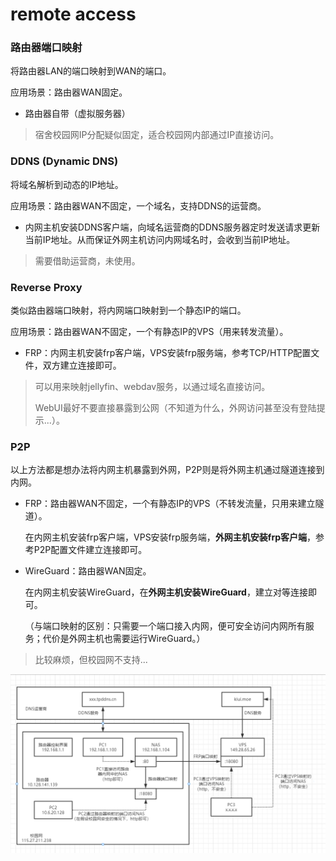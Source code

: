 # remote access



### 路由器端口映射

将路由器LAN的端口映射到WAN的端口。

应用场景：路由器WAN固定。

* 路由器自带（虚拟服务器）

> 宿舍校园网IP分配疑似固定，适合校园网内部通过IP直接访问。

### DDNS (Dynamic DNS)

将域名解析到动态的IP地址。

应用场景：路由器WAN不固定，一个域名，支持DDNS的运营商。

* 内网主机安装DDNS客户端，向域名运营商的DDNS服务器定时发送请求更新当前IP地址。从而保证外网主机访问内网域名时，会收到当前IP地址。

> 需要借助运营商，未使用。

### Reverse Proxy

类似路由器端口映射，将内网端口映射到一个静态IP的端口。

应用场景：路由器WAN不固定，一个有静态IP的VPS（用来转发流量）。

* FRP：内网主机安装frp客户端，VPS安装frp服务端，参考TCP/HTTP配置文件，双方建立连接即可。

> 可以用来映射jellyfin、webdav服务，以通过域名直接访问。
>
> WebUI最好不要直接暴露到公网（不知道为什么，外网访问甚至没有登陆提示...）。

### P2P

以上方法都是想办法将内网主机暴露到外网，P2P则是将外网主机通过隧道连接到内网。

* FRP：路由器WAN不固定，一个有静态IP的VPS（不转发流量，只用来建立隧道）。

  在内网主机安装frp客户端，VPS安装frp服务端，**外网主机安装frp客户端**，参考P2P配置文件建立连接即可。

* WireGuard：路由器WAN固定。

  在内网主机安装WireGuard，在**外网主机安装WireGuard**，建立对等连接即可。

  （与端口映射的区别：只需要一个端口接入内网，便可安全访问内网所有服务；代价是外网主机也需要运行WireGuard。）

> 比较麻烦，但校园网不支持...





![image-20211117222714270](remote_access.assets/image-20211117222714270.png)



